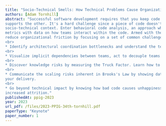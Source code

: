 ```yaml
---
title: "Socio-Technical Smells: How Technical Problems Cause Organizational Friction"
authors: [Adam Tornhill]
abstract: "Successful software development requires that you keep code and people in balance so that one
supports the other. It's a hard challenge since a piece of code doesn't reveal anything about its
socio-technical context. Enter behavioral code analysis, an approach which combines code level
metrics with data on how teams interact within the code. Armed with these techniques, we look to
reduce organizational friction by focusing on a set of common challenges:
<br>
* Identify architectural coordination bottlenecks and understand the technical root causes.
<br>
* Visualize implicit dependencies between teams, act to decouple teams.
<br>
* Discover knowledge risks by measuring the Truck Factor. Learn how to mitigate it.
<br>
* Communicate the scaling risks inherent in Brooks's Law by showing data on how it impacts
your delivery.
<br>
* Go beyond technical impact by knowing how bad code causes unhappiness, low morale, and
increased attrition."
publishedAt: ppig-2023
year: 2023
url_pdf: /files/2023-PPIG-34th-tornhill.pdf
paperType: "Keynote"
paper_number: 1
---
```

